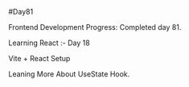 #Day81

Frontend Development Progress: Completed day 81.

Learning React :- Day 18

Vite + React Setup

Leaning More About UseState Hook.